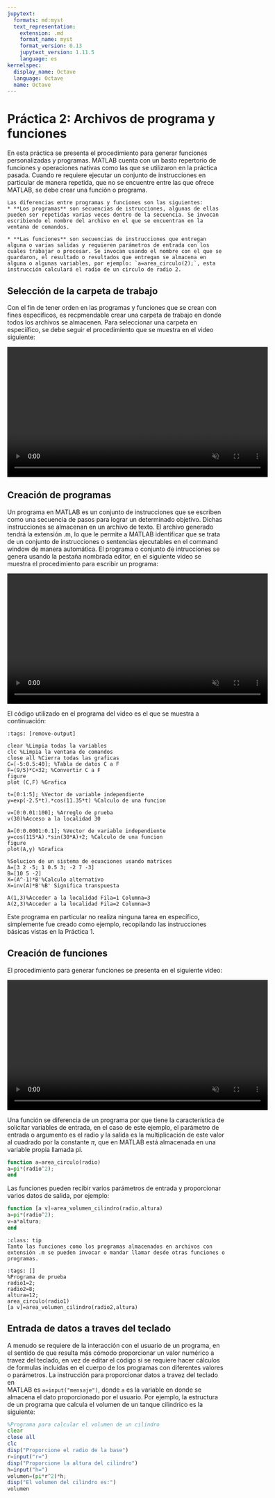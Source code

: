 ```yaml
---
jupytext:
  formats: md:myst
  text_representation:
    extension: .md
    format_name: myst
    format_version: 0.13
    jupytext_version: 1.11.5
    language: es
kernelspec:
  display_name: Octave
  language: Octave
  name: Octave
---
```

 # Práctica 2: Archivos de programa y funciones

 En esta práctica se presenta el procedimiento para generar funciones personalizadas y programas. MATLAB cuenta con un basto repertorio de funciones y operaciones nativas como las que se utilizaron en la práctica pasada. Cuando re requiere ejecutar un conjunto de instrucciones en particular de manera repetida, que no se encuentre entre las que ofrece MATLAB, se debe crear una función o programa. 

```{admonition} Características de las funciones y los programas
Las diferencias entre programas y funciones son las siguientes:
* **Los programas** son secuencias de istrucciones, algunas de ellas pueden ser repetidas varias veces dentro de la secuencia. Se invocan escribiendo el nombre del archivo en el que se encuentran en la ventana de comandos.

* **Las funciones** son secuencias de instrucciones que entregan alguna o varias salidas y requieren parámetros de entrada con los cuales trabajar o procesar. Se invocan usando el nombre con el que se guardaron, el resultado o resultados que entregan se almacena en alguna o algunas variables, por ejemplo: `a=area_circulo(2);`, esta instrucción calculará el radio de un circulo de radio 2.
```

## Selección de la carpeta de trabajo

Con el fin de tener orden en las programas y funciones que se crean con fines específicos, es recpmendable crear una carpeta
de trabajo en donde todos los archivos se almacenen. Para seleccionar una carpeta en especiífico, se debe seguir el procedimiento que se muestra en el video siguiente:

<div align='center'>
<video controls autoplay muted="true" loop="true" width="600">
    <source src="./_static/videos/cambio_dir.mp4 " type="video/mp4">
</video>
</div>


## Creación de programas

Un programa en MATLAB es un conjunto de instrucciones que se escriben como una secuencia de pasos para lograr un determinado objetivo. Dichas instrucciones se almacenan en un archivo de texto. El archivo generado tendrá la extensión .m, lo que le permite a MATLAB identificar que se trata de un conjunto de instrucciones o sentencias ejecutables en el command window de manera automática. El programa o conjunto de intrucciones se genera usando la pestaña nombrada editor, en el siguiente video se muestra el procedimiento para escribir un programa:

 <div align='center'>
<video controls autoplay muted="true" loop="true" width="600">
    <source src="./_static/videos/crea_script.mp4 " type="video/mp4">
</video>
</div>

El código utilizado en el programa del video es el que se muestra a continuación:

```{code-cell} Octave
:tags: [remove-output]

clear %Limpia todas la variables
clc %Limpia la ventana de comandos
close all %Cierra todas las graficas
C=[-5:0.5:40]; %Tabla de datos C a F
F=(9/5)*C+32; %Convertir C a F
figure
plot (C,F) %Grafica

t=[0:1:5]; %Vector de variable independiente
y=exp(-2.5*t).*cos(11.35*t) %Calculo de una funcion

v=[0:0.01:100]; %Arreglo de prueba
v(30)%Acceso a la localidad 30

A=[0:0.0001:0.1]; %Vector de variable independiente
y=cos(115*A).*sin(30*A)+2; %Calculo de una funcion
figure
plot(A,y) %Grafica

%Solucion de un sistema de ecuaciones usando matrices
A=[3 2 -5; 1 0.5 3; -2 7 -3]
B=[10 5 -2]
X=(A^-1)*B'%Calculo alternativo
X=inv(A)*B'%B' Significa transpuesta

A(1,3)%Acceder a la localidad Fila=1 Columna=3
A(2,3)%Acceder a la localidad Fila=2 Columna=3
```
Este programa en particular no realiza ninguna tarea en específico, simplemente fue creado como ejemplo, recopilando las instrucciones básicas vistas en la Práctica 1.

## Creación de funciones

El procedimiento para generar funciones se presenta en el siguiente video:

 <div align='center'>
<video controls autoplay muted="true" loop="true" width="600">
    <source src="./_static/videos/crea_func.mp4 " type="video/mp4">
</video>
</div>

Una función se diferencia de un programa por que tiene la característica de solicitar variables de entrada, en el caso de este ejemplo, el parámetro de entrada o argumento es el radio y la salida es la multiplicación de este valor al cuadrado por la constante $\pi$, que en MATLAB está almacenada en una variable propia llamada pi.

```Octave
function a=area_circulo(radio)
a=pi*(radio^2);
end
```
Las funciones pueden recibir varios parámetros de entrada y proporcionar varios datos de salida, por ejemplo:

```Octave
function [a v]=area_volumen_cilindro(radio,altura)
a=pi*(radio^2);
v=a*altura;
end
```

`````{admonition} Información importante
:class: tip
Tanto las funciones como los programas almacenados en archivos con extensión .m se pueden invocar o mandar llamar desde otras funciones o programas.
`````

```{code-cell} Octave
:tags: []
%Programa de prueba
radio1=2;
radio2=8;
altura=12;
area_circulo(radio1)
[a v]=area_volumen_cilindro(radio2,altura)
```


## Entrada de datos a traves del teclado

A menudo se requiere de la interacción con el usuario de un programa, en el sentido de que resulta más cómodo proporcionar un valor numérico a travez del teclado, en vez de editar el código si se requiere hacer cálculos de formulas incluidas en el cuerpo de los programas con diferentes valores o parámetros. La instrucción para proporcionar datos a travez del teclado en  
MATLAB es `a=input("mensaje")`, donde `a` es la variable en donde se almacena el dato proporcionado por el usuario. Por ejemplo, la estructura de un programa que calcula el volumen de un tanque cilindrico es la siguiente:


```Octave
%Programa para calcular el volumen de un cilindro
clear
close all
clc
disp("Proporcione el radio de la base")
r=input("r=")
disp("Proporcione la altura del cilindro")
h=input("h=")
volumen=(pi*r^2)*h;
disp("El volumen del cilindro es:")
volumen
```

